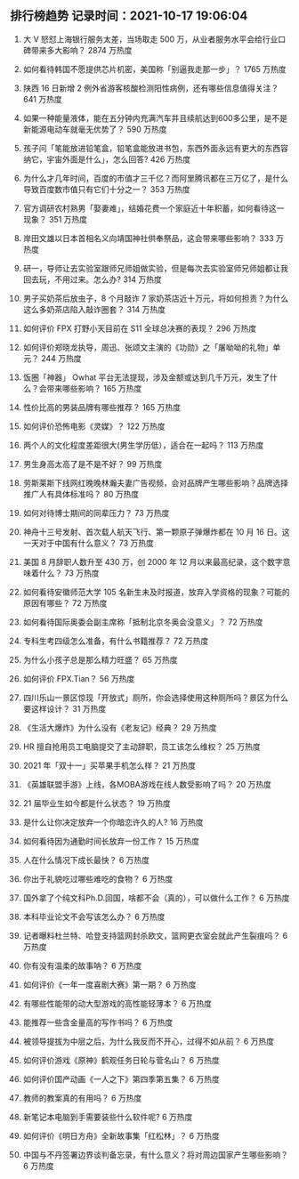 
## 排行榜趋势 记录时间：2021-10-17 19:06:04
  
  1. 大 V 怒怼上海银行服务太差，当场取走 500 万，从业者服务水平会给行业口碑带来多大影响？ 2874 万热度
    
  2. 如何看待韩国不愿提供芯片机密，美国称「别逼我走那一步」？ 1765 万热度
    
  3. 陕西 16 日新增 2 例外省游客核酸检测阳性病例，还有哪些信息值得关注？ 641 万热度
    
  4. 如果一种能量液体，能在五分钟内充满汽车并且续航达到600多公里，是不是新能源电动车就毫无优势了？ 590 万热度
    
  5. 孩子问「笔能放进铅笔盒，铅笔盒能放进书包，东西外面永远有更大的东西容纳它，宇宙外面是什么」，怎么回答? 426 万热度
    
  6. 为什么才几年时间，百度的市值才三千亿？而阿里腾讯都在三万亿了，是什么导致百度数市值只有它们十分之一？ 353 万热度
    
  7. 官方调研农村熟男「娶妻难」，结婚花费一个家庭近十年积蓄，如何看待这一现象？ 351 万热度
    
  8. 岸田文雄以日本首相名义向靖国神社供奉祭品，这会带来哪些影响？ 333 万热度
    
  9. 研一，导师让去实验室跟师兄师姐做实验，但是每次去实验室师兄师姐都让我回去玩，不用过来。怎么办? 314 万热度
    
  10. 男子买奶茶后放虫子，8 个月敲诈 7 家奶茶店近十万元，将如何担责？为什么这么多奶茶店陷入敲诈圈套？ 314 万热度
    
  11. 如何评价 FPX 打野小天目前在 S11 全球总决赛的表现？ 296 万热度
    
  12. 如何评价郑晓龙执导，周迅、张颂文主演的《功勋》之「屠呦呦的礼物」单元？ 244 万热度
    
  13. 饭圈「神器」 Owhat 平台无法提现，涉及金额或达到几千万元，发生了什么？会带来哪些影响？ 165 万热度
    
  14. 性价比高的男装品牌有哪些推荐？ 165 万热度
    
  15. 如何评价恐怖电影《灵媒》？ 122 万热度
    
  16. 两个人的文化程度差距很大(男生学历低），适合在一起吗？ 113 万热度
    
  17. 男生身高太高了是不是不好？ 99 万热度
    
  18. 劳斯莱斯下线网红晚晚林瀚夫妻广告视频，会对品牌产生哪些影响？品牌选择推广人有具体标准吗？ 80 万热度
    
  19. 如何对待博士期间的同辈压力？ 73 万热度
    
  20. 神舟十三号发射、首次载人航天飞行、第一颗原子弹爆炸都在 10 月 16 日。这一天对于中国有什么意义？ 73 万热度
    
  21. 美国 8 月辞职人数升至 430 万，创 2000 年 12 月以来最高纪录，这个数字意味着什么？ 73 万热度
    
  22. 如何看待安徽师范大学 105 名新生未及时报道，放弃入学资格的现象？可能的原因有哪些？ 72 万热度
    
  23. 如何看待国际奥委会副主席称「抵制北京冬奥会没意义」？ 72 万热度
    
  24. 专科生考四级怎么准备，有什么书籍推荐？ 72 万热度
    
  25. 为什么小孩子总是那么精力旺盛？ 65 万热度
    
  26. 如何评价 FPX.Tian？ 56 万热度
    
  27. 四川乐山一景区惊现「开放式」厕所，你会选择使用这种厕所吗？景区为什么要这样设计？ 31 万热度
    
  28. 《生活大爆炸》为什么没有《老友记》经典？ 29 万热度
    
  29. HR 擅自抢用员工电脑提交了主动辞职，员工该怎么维权？ 25 万热度
    
  30. 2021 年「双十一」买苹果手机怎么样？ 21 万热度
    
  31. 《英雄联盟手游》上线，各MOBA游戏在线人数受影响了吗？ 20 万热度
    
  32. 21 届毕业生如今都是什么状态？ 19 万热度
    
  33. 是什么让你决定放弃一个你暗恋许久的人? 16 万热度
    
  34. 如何看待因为通勤时间长放弃一份工作？ 15 万热度
    
  35. 人在什么情况下成长最快？ 6 万热度
    
  36. 你出于礼貌吃过哪些难吃的食物？ 6 万热度
    
  37. 国外拿了个纯文科Ph.D.回国，啥都不会（真的），可以做什么工作？ 6 万热度
    
  38. 本科毕业论文不会写该怎么办？ 6 万热度
    
  39. 记者曝料杜兰特、哈登支持篮网封杀欧文，篮网更衣室会就此产生裂痕吗？ 6 万热度
    
  40. 你有没有温柔的故事呐？ 6 万热度
    
  41. 如何评价《一年一度喜剧大赛》第一期？ 6 万热度
    
  42. 有哪些性能带的动大型游戏的高性能轻薄本？ 6 万热度
    
  43. 能推荐一些含金量高的写作书吗？ 6 万热度
    
  44. 被领导提拔为中层之后，为什么我反而不开心，过得不如从前？ 6 万热度
    
  45. 如何评价游戏《原神》鹤观任务日轮与菅名山？ 6 万热度
    
  46. 如何评价国产动画《一人之下》第四季第五集？ 6 万热度
    
  47. 教师的教案真的有用吗？ 6 万热度
    
  48. 新笔记本电脑到手需要装些什么软件呢? 6 万热度
    
  49. 如何评价《明日方舟》全新故事集「红松林」？ 6 万热度
    
  50. 中国与不丹签署边界谈判备忘录，有什么意义？将对周边国家产生哪些影响？ 6 万热度
    